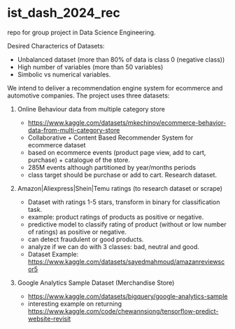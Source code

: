 # ist_dash_2024_rec
repo for group project in Data Science Engineering.

Desired Characterics of Datasets:
- Unbalanced dataset (more than 80% of data is class 0 (negative class))
- High number of variables (more than 50 variables)
- Simbolic vs numerical variables. 

We intend to deliver a recommendation engine system for ecommerce and automotive companies.
The project uses three datasets:



1. Online Behaviour data from multiple category store 
    - https://www.kaggle.com/datasets/mkechinov/ecommerce-behavior-data-from-multi-category-store 
    - Collaborative + Content Based Recommender System for ecommerce dataset
    - based on ecommerce events (product page view, add to cart, purchase) + catalogue of the store.
    - 285M events although partitioned by year/months periods
    - class target should be purchase or add to cart. Research dataset.


2. Amazon|Aliexpress|Shein|Temu ratings (to research dataset or scrape)
    - Dataset with ratings 1-5 stars, transform in binary for classification task. 
    - example: product ratings of products as positive or negative.
    - predictive model to classify rating of product (without or low number of ratings) as positive or negative.
    - can detect fraudulent or good products.
    - analyze if we can do with 3 classes: bad, neutral and good.
    - Dataset Example: https://www.kaggle.com/datasets/sayedmahmoud/amazanreviewscor5

3. Google Analytics Sample Dataset (Merchandise Store)
    - https://www.kaggle.com/datasets/bigquery/google-analytics-sample
    - interesting example on returning https://www.kaggle.com/code/chewannsiong/tensorflow-predict-website-revisit
